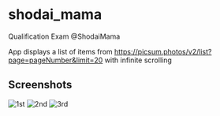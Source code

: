 # shodai_mama

Qualification Exam @ShodaiMama

App displays a list of items from https://picsum.photos/v2/list?page=pageNumber&limit=20 with infinite scrolling 


## Screenshots

![1st](https://user-images.githubusercontent.com/52502582/158220693-7d48371f-91ac-48c6-9e8a-8c53e3cdc227.png)
![2nd](https://user-images.githubusercontent.com/52502582/158220712-ae70b9c5-604e-4d8a-bef0-f188354dd0ba.png)
![3rd](https://user-images.githubusercontent.com/52502582/158220719-ad9e0f14-7446-431e-a2a3-1b9beaf3fd23.png)



